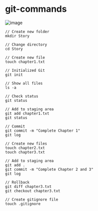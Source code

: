 # git-commands
![image](https://github.com/rkapril/git-commands/assets/61505106/ed08bd6a-27cb-4428-8987-0f20e31c8489)

```
// Create new folder
mkdir Story
```
```
// Change directory
cd Story
```
```
// Create new file
touch chapter1.txt
```
```
// Initialized Git
git init
```
```
// Show all files
ls -a
```
```
// Check status
git status
```
```
// Add to staging area
git add chapter1.txt
git status
```
```
// Commit
git commit -m "Complete Chapter 1"
git log
```
```
// Create new files
touch chapter2.txt
touch chapter3.txt
```
```
// Add to staging area
git add .
git commit -m "Complete Chapter 2 and 3"
git log
```
```
// Rollback
git diff chapter3.txt
git checkout chapter3.txt
```
```
// Create gitignore file
touch .gitignore
```
